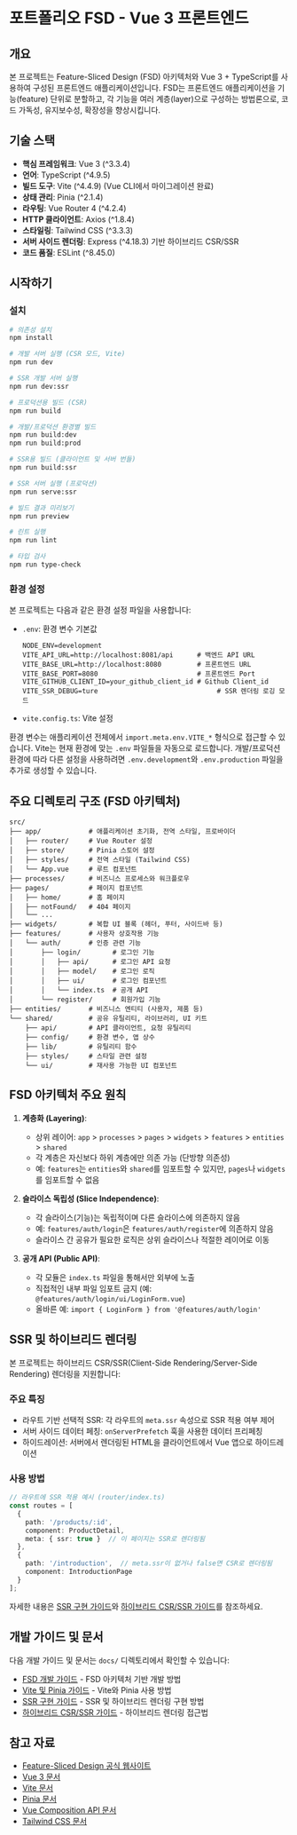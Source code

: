 # 포트폴리오 FSD - Vue 3 프론트엔드

## 개요

본 프로젝트는 Feature-Sliced Design (FSD) 아키텍처와 Vue 3 + TypeScript를 사용하여 구성된 프론트엔드 애플리케이션입니다. FSD는 프론트엔드 애플리케이션을 기능(feature) 단위로 분할하고, 각 기능을 여러 계층(layer)으로 구성하는 방법론으로, 코드 가독성, 유지보수성, 확장성을 향상시킵니다.

## 기술 스택

- **핵심 프레임워크**: Vue 3 (^3.3.4)
- **언어**: TypeScript (^4.9.5)
- **빌드 도구**: Vite (^4.4.9) (Vue CLI에서 마이그레이션 완료)
- **상태 관리**: Pinia (^2.1.4)
- **라우팅**: Vue Router 4 (^4.2.4)
- **HTTP 클라이언트**: Axios (^1.8.4)
- **스타일링**: Tailwind CSS (^3.3.3)
- **서버 사이드 렌더링**: Express (^4.18.3) 기반 하이브리드 CSR/SSR
- **코드 품질**: ESLint (^8.45.0)

## 시작하기

### 설치

```bash
# 의존성 설치
npm install

# 개발 서버 실행 (CSR 모드, Vite)
npm run dev

# SSR 개발 서버 실행
npm run dev:ssr

# 프로덕션용 빌드 (CSR)
npm run build

# 개발/프로덕션 환경별 빌드
npm run build:dev
npm run build:prod

# SSR용 빌드 (클라이언트 및 서버 번들)
npm run build:ssr

# SSR 서버 실행 (프로덕션)
npm run serve:ssr

# 빌드 결과 미리보기
npm run preview

# 린트 실행
npm run lint

# 타입 검사
npm run type-check
```

### 환경 설정

본 프로젝트는 다음과 같은 환경 설정 파일을 사용합니다:

- `.env`: 환경 변수 기본값
  ```
  NODE_ENV=development
  VITE_API_URL=http://localhost:8081/api      # 백엔드 API URL
  VITE_BASE_URL=http://localhost:8080         # 프론트엔드 URL
  VITE_BASE_PORT=8080                         # 프론트엔드 Port
  VITE_GITHUB_CLIENT_ID=your_github_client_id # Github Client_id
  VITE_SSR_DEBUG=ture                              # SSR 렌더링 로깅 모드
  ```
- `vite.config.ts`: Vite 설정

환경 변수는 애플리케이션 전체에서 `import.meta.env.VITE_*` 형식으로 접근할 수 있습니다.
Vite는 현재 환경에 맞는 `.env` 파일들을 자동으로 로드합니다. 개발/프로덕션 환경에 따라 다른 설정을 사용하려면 `.env.development`와 `.env.production` 파일을 추가로 생성할 수 있습니다.

## 주요 디렉토리 구조 (FSD 아키텍처)

```
src/
├── app/            # 애플리케이션 초기화, 전역 스타일, 프로바이더
│   ├── router/     # Vue Router 설정
│   ├── store/      # Pinia 스토어 설정
│   ├── styles/     # 전역 스타일 (Tailwind CSS)
│   └── App.vue     # 루트 컴포넌트
├── processes/      # 비즈니스 프로세스와 워크플로우
├── pages/          # 페이지 컴포넌트
│   ├── home/       # 홈 페이지
│   ├── notFound/   # 404 페이지
│   └── ...
├── widgets/        # 복합 UI 블록 (헤더, 푸터, 사이드바 등)
├── features/       # 사용자 상호작용 기능
│   └── auth/       # 인증 관련 기능
│       ├── login/        # 로그인 기능
│       │   ├── api/      # 로그인 API 요청
│       │   ├── model/    # 로그인 로직
│       │   ├── ui/       # 로그인 컴포넌트
│       │   └── index.ts  # 공개 API
│       └── register/     # 회원가입 기능
├── entities/       # 비즈니스 엔티티 (사용자, 제품 등)
└── shared/         # 공유 유틸리티, 라이브러리, UI 키트
    ├── api/        # API 클라이언트, 요청 유틸리티
    ├── config/     # 환경 변수, 앱 상수
    ├── lib/        # 유틸리티 함수
    ├── styles/     # 스타일 관련 설정
    └── ui/         # 재사용 가능한 UI 컴포넌트
```

## FSD 아키텍처 주요 원칙

1. **계층화 (Layering)**:
   - 상위 레이어: `app` > `processes` > `pages` > `widgets` > `features` > `entities` > `shared`
   - 각 계층은 자신보다 하위 계층에만 의존 가능 (단방향 의존성)
   - 예: `features`는 `entities`와 `shared`를 임포트할 수 있지만, `pages`나 `widgets`를 임포트할 수 없음

2. **슬라이스 독립성 (Slice Independence)**:
   - 각 슬라이스(기능)는 독립적이며 다른 슬라이스에 의존하지 않음
   - 예: `features/auth/login`은 `features/auth/register`에 의존하지 않음
   - 슬라이스 간 공유가 필요한 로직은 상위 슬라이스나 적절한 레이어로 이동

3. **공개 API (Public API)**:
   - 각 모듈은 `index.ts` 파일을 통해서만 외부에 노출
   - 직접적인 내부 파일 임포트 금지 (예: `@features/auth/login/ui/LoginForm.vue`)
   - 올바른 예: `import { LoginForm } from '@features/auth/login'`

## SSR 및 하이브리드 렌더링

본 프로젝트는 하이브리드 CSR/SSR(Client-Side Rendering/Server-Side Rendering) 렌더링을 지원합니다:

### 주요 특징

- 라우트 기반 선택적 SSR: 각 라우트의 `meta.ssr` 속성으로 SSR 적용 여부 제어
- 서버 사이드 데이터 페칭: `onServerPrefetch` 훅을 사용한 데이터 프리페칭
- 하이드레이션: 서버에서 렌더링된 HTML을 클라이언트에서 Vue 앱으로 하이드레이션

### 사용 방법

```typescript
// 라우트에 SSR 적용 예시 (router/index.ts)
const routes = [
  {
    path: '/products/:id',
    component: ProductDetail,
    meta: { ssr: true }  // 이 페이지는 SSR로 렌더링됨
  },
  {
    path: '/introduction',  // meta.ssr이 없거나 false면 CSR로 렌더링됨
    component: IntroductionPage
  }
];
```

자세한 내용은 [SSR 구현 가이드](ssr-guide.md)와 [하이브리드 CSR/SSR 가이드](hybrid-ssr-csr.md)를 참조하세요.

## 개발 가이드 및 문서

다음 개발 가이드 및 문서는 `docs/` 디렉토리에서 확인할 수 있습니다:

- [FSD 개발 가이드](development-guide.md) - FSD 아키텍처 기반 개발 방법
- [Vite 및 Pinia 가이드](vite-pinia-guide.md) - Vite와 Pinia 사용 방법
- [SSR 구현 가이드](ssr-guide.md) - SSR 및 하이브리드 렌더링 구현 방법
- [하이브리드 CSR/SSR 가이드](hybrid-ssr-csr.md) - 하이브리드 렌더링 접근법

## 참고 자료

- [Feature-Sliced Design 공식 웹사이트](https://feature-sliced.design/)
- [Vue 3 문서](https://v3.vuejs.org/)
- [Vite 문서](https://vitejs.dev/guide/)
- [Pinia 문서](https://pinia.vuejs.org/)
- [Vue Composition API 문서](https://v3.vuejs.org/guide/composition-api-introduction.html)
- [Tailwind CSS 문서](https://tailwindcss.com/docs)

